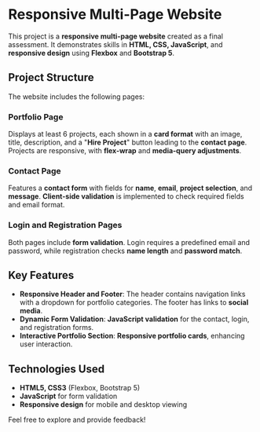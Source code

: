 # Responsive Multi-Page Website

This project is a **responsive multi-page website** created as a final assessment. It demonstrates skills in **HTML, CSS, JavaScript**, and **responsive design** using **Flexbox** and **Bootstrap 5**.

## Project Structure
The website includes the following pages:

### Portfolio Page
Displays at least 6 projects, each shown in a **card format** with an image, title, description, and a "**Hire Project**" button leading to the **contact page**. Projects are responsive, with **flex-wrap** and **media-query adjustments**.

### Contact Page
Features a **contact form** with fields for **name**, **email**, **project selection**, and **message**. **Client-side validation** is implemented to check required fields and email format.

### Login and Registration Pages
Both pages include **form validation**. Login requires a predefined email and password, while registration checks **name length** and **password match**.

## Key Features
- **Responsive Header and Footer**: The header contains navigation links with a dropdown for portfolio categories. The footer has links to **social media**.
- **Dynamic Form Validation**: **JavaScript validation** for the contact, login, and registration forms.
- **Interactive Portfolio Section**: **Responsive portfolio cards**, enhancing user interaction.

## Technologies Used
- **HTML5, CSS3** (Flexbox, Bootstrap 5)
- **JavaScript** for form validation
- **Responsive design** for mobile and desktop viewing

Feel free to explore and provide feedback!
